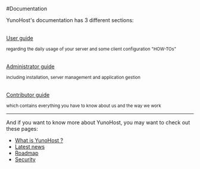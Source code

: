 #Documentation

YunoHost's documentation has 3 different sections:

<div class="row text-center">

<div class="col col-md-4 col-md-offset-1">
<br />
<a class="btn btn-success btn-lg" href="/userdoc"><span class="glyphicon glyphicon-user"></span> User guide</a>
<p><small class="text-muted">regarding the daily usage of your server and some client configuration "HOW-TOs"</small></p>
</div>

<div class="col col-md-4 col-md-offset-1">
<br />
<a class="btn btn-primary btn-lg" href="/admindoc"><span class="glyphicon glyphicon-lock"></span> Administrator guide</a>
<p><small class="text-muted">including installation, server management and application gestion</small></p>
</div>

<div class="col col-md-5 col-md-offset-3">
<br />
<a class="btn btn-danger btn-lg" href="/contribute"><span class="glyphicon glyphicon-heart"></span> Contributor guide</a>
<p><small class="text-muted">which contains everything you have to know about us and the way we work</small></p>
</div>

</div>

---

And if you want to know more about YunoHost, you may want to check out these pages:
 * [What is YunoHost ?](/whatsyunohost)
 * [Latest news](http://news.yunohost.org)
 * [Roadmap](/roadmap)
 * [Security](/security)
